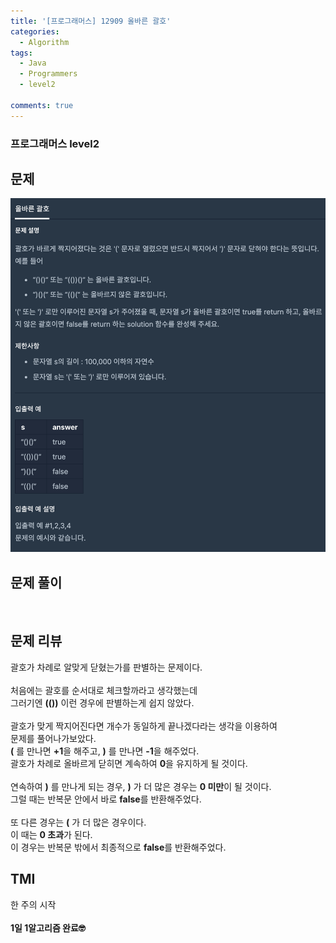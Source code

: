 ```yaml
---
title: '[프로그래머스] 12909 올바른 괄호'
categories:
  - Algorithm
tags:
  - Java
  - Programmers
  - level2

comments: true 
---
```

### 프로그래머스 level2

## 문제
 <a href="/assets/images/P12909.png"><img src="/assets/images/P12909.png"></a>
 <br/>

## 문제 풀이
<script src="https://gist.github.com/kyeahen/007174673d65ef66fd884e7e73296a9a.js"></script>
<br/>

## 문제 리뷰

괄호가 차례로 알맞게 닫혔는가를 판별하는 문제이다. <br>
<br>
처음에는 괄호를 순서대로 체크할까라고 생각했는데 <br>
그러기엔 **(())** 이런 경우에 판별하는게 쉽지 않았다.<br>
<br>
괄호가 맞게 짝지어진다면 개수가 동일하게 끝나겠다라는 생각을 이용하여<br>
문제를 풀어나가보았다.<br>
**(** 를 만나면 **+1**을 해주고, **)** 를 만나면 **-1**을 해주었다.<br>
괄호가 차례로 올바르게 닫히면 계속하여 **0**을 유지하게 될 것이다.<br>
<br>
연속하여 **)** 를 만나게 되는 경우, **)** 가 더 많은 경우는 **0 미만**이 될 것이다.<br>
그럴 때는 반복문 안에서 바로 **false**를 반환해주었다.<br>
<br>
또 다른 경우는 **(** 가 더 많은 경우이다.<br>
이 때는 **0 초과**가 된다. <br>
이 경우는 반복문 밖에서 최종적으로 **false**를 반환해주었다.<br>


## TMI

한 주의 시작<br>
<br/>
**1일 1알고리즘 완료🤓**


